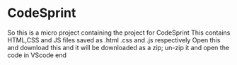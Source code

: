 # CodeSprint
So this is a micro project containing the project for CodeSprint
This contains HTML,CSS and JS files saved as .html .css and .js respectively 
Open this and download this and it will be downloaded as a zip; un-zip it and open the code in VScode 
end
